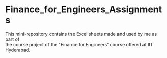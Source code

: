 # Finance_for_Engineers_Assignments
This mini-repository contains the Excel sheets made and used by me as part of <br/>
the course project of the "Finance for Engineers" course offered at IIT Hyderabad.
